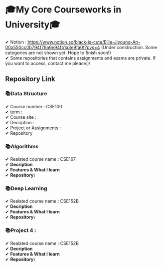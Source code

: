 # 🎓My Core Courseworks in University🎓
✔︎ Notion : https://www.notion.so/black-is-cute/Ellie-Jiyoung-An-00a550cc0b794f79a6e94fb1a3e9fa0f?pvs=4
 (Under construction. Some categories are not shown yet. Hope to finish soon!)\
✔︎ Some repositories that contains assignments and exams are private. If you want to access, contact me please:)\

## Repository Link
### 📚Data Structure
✔︎ Course number : CSE100\
✔︎ term : \
✔︎ Course site : \
✔︎ Decription : \
✔︎ Project or Assignments : \
✔︎ Repository

### 📚Algorithms
✔︎ Realated course name : CSE167\
✔︎ **Decription**\
✔︎ **Features & What I learn**\
✔︎ **Repository**\

### 📚Deep Learning
✔︎ Realated course name : CSE152B\
✔︎ **Decription**\
✔︎ **Features & What I learn**\
✔︎ **Repository**\

### 📚Project 4 : 
✔︎ Realated course name : CSE152B\
✔︎ **Decription**\
✔︎ **Features & What I learn**\
✔︎ **Repository**\

